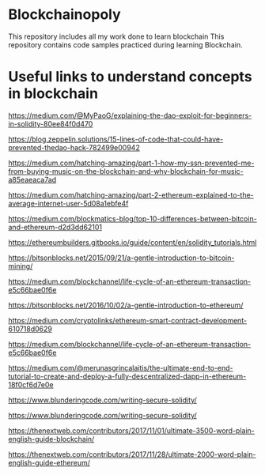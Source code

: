 # Blockchainopoly
This repository includes all my work done to learn blockchain
This repository contains code samples practiced during learning Blockchain.

# Useful links to understand concepts in blockchain


https://medium.com/@MyPaoG/explaining-the-dao-exploit-for-beginners-in-solidity-80ee84f0d470


https://blog.zeppelin.solutions/15-lines-of-code-that-could-have-prevented-thedao-hack-782499e00942


https://medium.com/hatching-amazing/part-1-how-my-ssn-prevented-me-from-buying-music-on-the-blockchain-and-why-blockchain-for-music-a85eaeaca7ad


https://medium.com/hatching-amazing/part-2-ethereum-explained-to-the-average-internet-user-5d08a1ebfe4f


https://medium.com/blockmatics-blog/top-10-differences-between-bitcoin-and-ethereum-d2d3dd62101


https://ethereumbuilders.gitbooks.io/guide/content/en/solidity_tutorials.html


https://bitsonblocks.net/2015/09/21/a-gentle-introduction-to-bitcoin-mining/


https://medium.com/blockchannel/life-cycle-of-an-ethereum-transaction-e5c66bae0f6e


https://bitsonblocks.net/2016/10/02/a-gentle-introduction-to-ethereum/


https://medium.com/cryptolinks/ethereum-smart-contract-development-610718d0629


https://medium.com/blockchannel/life-cycle-of-an-ethereum-transaction-e5c66bae0f6e


https://medium.com/@merunasgrincalaitis/the-ultimate-end-to-end-tutorial-to-create-and-deploy-a-fully-descentralized-dapp-in-ethereum-18f0cf6d7e0e


https://www.blunderingcode.com/writing-secure-solidity/


https://www.blunderingcode.com/writing-secure-solidity/


https://thenextweb.com/contributors/2017/11/01/ultimate-3500-word-plain-english-guide-blockchain/


https://thenextweb.com/contributors/2017/11/28/ultimate-2000-word-plain-english-guide-ethereum/
